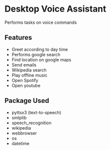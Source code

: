 # Desktop Voice Assistant
Performs tasks on voice commands

## Features
- Greet according to day time
- Performs google search
- Find location on google maps
- Send emails
- Wikipedia search
- Play offline music
- Open Spotify
- Open youtube

## Package Used 
- pyttsx3 (text-to-speech)
- smtplib
- speech_recognition
- wikipedia
- webbrowser
- os
- datetime
